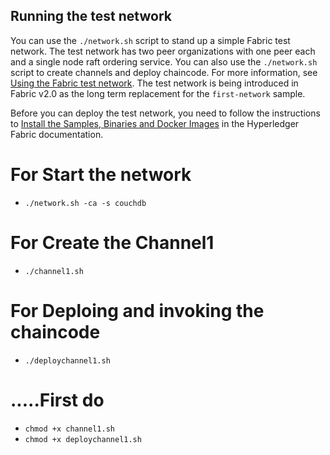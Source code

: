 ## Running the test network

You can use the `./network.sh` script to stand up a simple Fabric test network. The test network has two peer organizations with one peer each and a single node raft ordering service. You can also use the `./network.sh` script to create channels and deploy chaincode. For more information, see [Using the Fabric test network](https://hyperledger-fabric.readthedocs.io/en/latest/test_network.html). The test network is being introduced in Fabric v2.0 as the long term replacement for the `first-network` sample.

Before you can deploy the test network, you need to follow the instructions to [Install the Samples, Binaries and Docker Images](https://hyperledger-fabric.readthedocs.io/en/latest/install.html) in the Hyperledger Fabric documentation.


# For Start the network 
* ```./network.sh -ca -s couchdb```

# For Create the Channel1 
* ```./channel1.sh```

# For Deploing and invoking the chaincode 
* ```./deploychannel1.sh```

# .....First do
* ```chmod +x channel1.sh```
* ```chmod +x deploychannel1.sh```